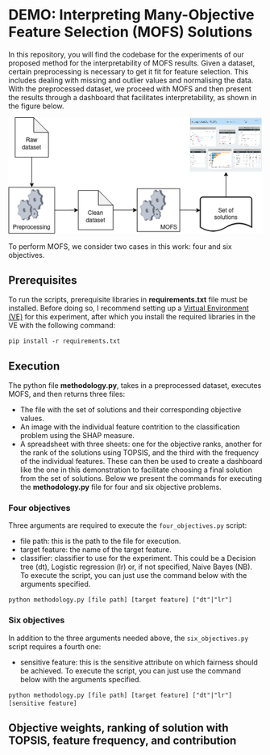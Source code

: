 # DEMO: Interpreting Many-Objective Feature Selection (MOFS) Solutions
In this repository, you will find the codebase for the experiments of our proposed method for the interpretability of MOFS results.
Given a dataset, certain preprocessing is necessary to get it fit for feature selection. This includes dealing with missing and outlier values and normalising the data.
With the preprocessed dataset, we proceed with MOFS and then present the results through a dashboard that facilitates interpretability, as shown in the figure below.

![MOFS system overview](systemoverview.png)

To perform MOFS, we consider two cases in this work: four and six objectives.
## Prerequisites
To run the scripts, prerequisite libraries in **requirements.txt** file must be installed. Before doing so, I recommend setting up a [Virtual Environment (VE)](https://docs.python.org/3/library/venv.html) for this experiment, after which you install the required libraries in the VE with the following command:
```
pip install -r requirements.txt
```
## Execution
The python file **methodology.py**, takes in a preprocessed dataset, executes MOFS, and then returns three files:
* The file with the set of solutions and their corresponding objective values.
* An image with the individual feature contrition to the classification problem using the SHAP measure.
* A spreadsheet with three sheets: one for the objective ranks, another for the rank of the solutions using TOPSIS, and the third with the frequency of the individual features.
These can then be used to create a dashboard like the one in this demonstration to facilitate choosing a final solution from the set of solutions.
Below we present the commands for executing the **methodology.py** file for four and six objective problems.
### Four objectives
Three arguments are required to execute the ```four_objectives.py``` script:
- file path: this is the path to the file for execution.
- target feature: the name of the target feature.
- classifier: classifier to use for the experiment. This could be a Decision tree (dt), Logistic regression (lr) or, if not specified, Naive Bayes (NB).
To execute the script, you can just use the command below with the arguments specified.
```
python methodology.py [file path] [target feature] ["dt"|"lr"]
```
### Six objectives
In addition to the three arguments needed above, the ```six_objectives.py``` script requires a fourth one:
- sensitive feature: this is the sensitive attribute on which fairness should be achieved.
To execute the script, you can just use the command below with the arguments specified.
```
python methodology.py [file path] [target feature] ["dt"|"lr"] [sensitive feature]
```

## Objective weights, ranking of solution with TOPSIS, feature frequency, and contribution
